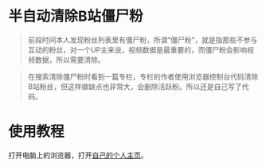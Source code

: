 # 半自动清除B站僵尸粉

> 前段时间本人发现粉丝列表里有僵尸粉，所谓“僵尸粉”，就是指那些不参与互动的粉丝，对一个UP主来说，视频数据是最重要的，而僵尸粉会影响视频数据，所以需要清除。

> 在搜索清除僵尸粉时看到一篇专栏，专栏的作者使用浏览器控制台代码清除B站粉丝，但这样做缺点也非常大，会删除活跃粉。所以还是自己写了代码。

# 使用教程

打开电脑上的浏览器，打开[自己的个人主页](space.bilibili.com)。
